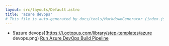 ```yaml
---
layout: src/layouts/Default.astro
title: 'azure devops'
# This file is auto-generated by docs/tools/MarkdownGenerator (index.js)
---
```


<ul>

<li>

![azure devops](https://i.octopus.com/library/step-templates/azure devops.png) [Run Azure DevOps Build Pipeline](/azure-devops/run-azure-devops-build-pipeline/)

</li>
        
</ul>

